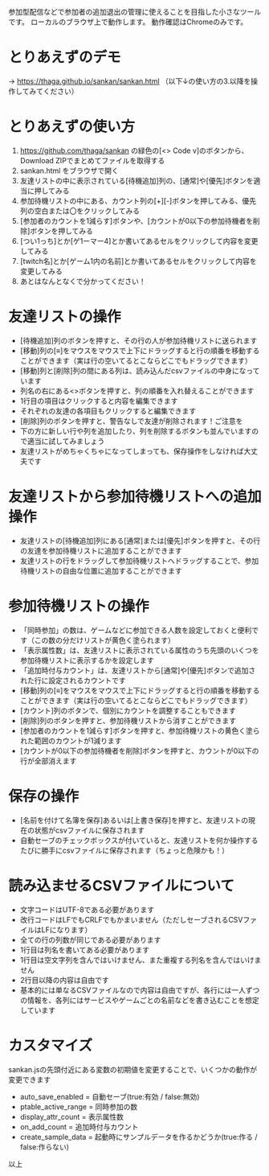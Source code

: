 参加型配信などで参加者の追加退出の管理に使えることを目指した小さなツールです。
ローカルのブラウザ上で動作します。
動作確認はChromeのみです。

# とりあえずのデモ
→ https://thaga.github.io/sankan/sankan.html
（以下↓の使い方の3.以降を操作してみてください）

# とりあえずの使い方
1. https://github.com/thaga/sankan の緑色の[<> Code v]のボタンから、Download ZIPでまとめてファイルを取得する
2. sankan.html をブラウザで開く
3. 友達リストの中に表示されている[待機追加]列の、[通常]や[優先]ボタンを適当に押してみる
4. 参加待機リストの中にある、カウント列の[+][-]ボタンを押してみる、優先列の空白または〇をクリックしてみる
5. [参加者のカウントを1減らす]ボタンや、[カウントが0以下の参加待機者を削除]ボタンを押してみる
6. [つい1っち]とか[ゲ1ーマー4]とか書いてあるセルをクリックして内容を変更してみる
7. [twitch名]とか[ゲーム1内の名前]とか書いてあるセルをクリックして内容を変更してみる
8. あとはなんとなくで分かってください！

# 友達リストの操作
* [待機追加]列のボタンを押すと、その行の人が参加待機リストに送られます
* [移動]列の[≡]をマウスをマウスで上下にドラッグすると行の順番を移動することができます（実は行の空いてるとこならどこでもドラッグできます）
* [移動]列と[削除]列の間にある列は、読み込んだcsvファイルの中身になっています
* 列名の右にある<>ボタンを押すと、列の順番を入れ替えることができます
* 1行目の項目はクリックすると内容を編集できます
* それぞれの友達の各項目もクリックすると編集できます
* [削除]列のボタンを押すと、警告なしで友達が削除されます！ご注意を
* 下の方に新しい行や列を追加したり、列を削除するボタンも並んでいますので適当に試してみましょう
* 友達リストがめちゃくちゃになってしまっても、保存操作をしなければ大丈夫です

# 友達リストから参加待機リストへの追加操作
* 友達リストの[待機追加]列にある[通常]または[優先]ボタンを押すと、その行の友達を参加待機リストに追加することができます
* 友達リストの行をドラッグして参加待機リストへドラッグすることで、参加待機リストの自由な位置に追加することができます

# 参加待機リストの操作
* 「同時参加」の数は、ゲームなどに参加できる人数を設定しておくと便利です（この数の分だけリストが黄色く塗られます）
* 「表示属性数」は、友達リストに表示されている属性のうち先頭のいくつを参加待機リストに表示するかを設定します
* 「追加時付与カウント」は、友達リストから[通常]や[優先]ボタンで追加された行に設定されるカウントです
* [移動]列の[≡]をマウスをマウスで上下にドラッグすると行の順番を移動することができます（実は行の空いてるとこならどこでもドラッグできます）
* [カウント]列のボタンで、個別にカウントを調整することもできます
* [削除]列のボタンを押すと、参加待機リストから消すことができます
* [参加者のカウントを1減らす]ボタンを押すと、参加待機リストの黄色く塗られた範囲のカウントが1減ります
* [カウントが0以下の参加待機者を削除]ボタンを押すと、カウントが0以下の行が全部消えます

# 保存の操作
* [名前を付けて名簿を保存]あるいは[上書き保存]を押すと、友達リストの現在の状態がcsvファイルに保存されます
* 自動セーブのチェックボックスが付いていると、友達リストを何か操作するたびに勝手にcsvファイルに保存されます（ちょっと危険かも！）

# 読み込ませるCSVファイルについて
* 文字コードはUTF-8である必要があります
* 改行コードはLFでもCRLFでもかまいません（ただしセーブされるCSVファイルはLFになります）
* 全ての行の列数が同じである必要があります
* 1行目は列名を書いてある必要があります
* 1行目は空文字列を含んではいけません、また重複する列名を含んではいけません
* 2行目以降の内容は自由です
* 基本的には単なるCSVファイルなので内容は自由ですが、各行には一人ずつの情報を、各列にはサービスやゲームごとの名前などを書き込むことを想定しています

# カスタマイズ
sankan.jsの先頭付近にある変数の初期値を変更することで、いくつかの動作が変更できます
* auto_save_enabled = 自動セーブ(true:有効 / false:無効)
* ptable_active_range = 同時参加の数
* display_attr_count = 表示属性数
* on_add_count = 追加時付与カウント
* create_sample_data = 起動時にサンプルデータを作るかどうか(true:作る / false:作らない)


以上

